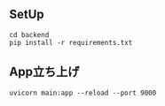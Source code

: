 ## SetUp
```
cd backend
pip install -r requirements.txt
```
## App立ち上げ
```
uvicorn main:app --reload --port 9000
```

